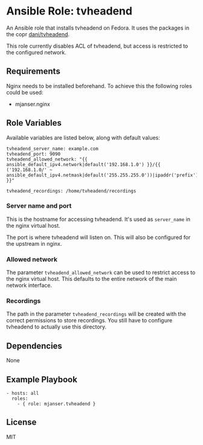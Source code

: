 # Ansible Role: tvheadend

An Ansible role that installs tvheadend on Fedora.
It uses the packages in the copr [dani/tvheadend](https://copr.fedorainfracloud.org/coprs/dani/tvheadend/).

This role currently disables ACL of tvheadend, but access is restricted to the configured network.

## Requirements

Nginx needs to be installed beforehand. To achieve this the following roles could be used:
- mjanser.nginx

## Role Variables

Available variables are listed below, along with default values:

    tvheadend_server_name: example.com
    tvheadend_port: 9090
    tvheadend_allowed_network: "{{ ansible_default_ipv4.network|default('192.168.1.0') }}/{{ ('192.168.1.0/' ~ ansible_default_ipv4.netmask|default('255.255.255.0'))|ipaddr('prefix') }}"

    tvheadend_recordings: /home/tvheadend/recordings

### Server name and port

This is the hostname for accessing tvheadend. It's used as `server_name` in the nginx virtual host.

The port is where tvheadend will listen on. This will also be configured for the upstream in nginx.

### Allowed network

The parameter `tvheadend_allowed_network` can be used to restrict access to the nginx virtual host.
This defaults to the entire network of the main network interface.

### Recordings

The path in the parameter `tvheadend_recordings` will be created with the correct permissions to store recordings.
You still have to configure tvheadend to actually use this directory.

## Dependencies

None

## Example Playbook

    - hosts: all
      roles:
        - { role: mjanser.tvheadend }

## License

MIT
